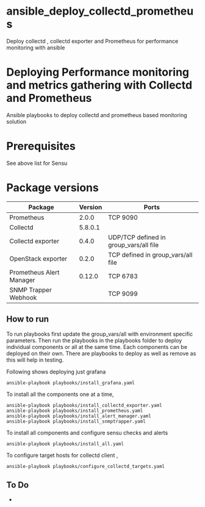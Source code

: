 # ansible_deploy_collectd_prometheus
Deploy collectd , collectd exporter and Prometheus for performance monitoring with ansible
# Deploying Performance monitoring and metrics gathering with Collectd and Prometheus
Ansible playbooks to deploy collectd and prometheus based monitoring solution

# Prerequisites
See above list for Sensu
# Package versions

|Package                  |Version      |Ports                                       |
|-------------------------|-------------|--------------------------------------------|
|Prometheus               |2.0.0        |TCP 9090                                    |
|Collectd                 |5.8.0.1      |                                            |
|Collectd exporter        |0.4.0        |UDP/TCP defined in group_vars/all file      |
|OpenStack exporter       |0.2.0        |TCP defined in group_vars/all file          |
|Prometheus Alert Manager |0.12.0       |TCP 6783                                    |
|SNMP Trapper Webhook     |             |TCP 9099                                    |

## How to run
To run playbooks first update the group_vars/all with environment specific parameters.
Then run the playbooks in the playbooks folder to deploy individual components or all
at the same time. Each components can be deployed on their own. There are playbooks to
deploy as well as remove as this will help in testing.

Following shows deploying just grafana
```
ansible-playbook playbooks/install_grafana.yaml
```
To install all the components one at a time,
```
ansible-playbook playbooks/install_collectd_exporter.yaml
ansible-playbook playbooks/install_prometheus.yaml
ansible-playbook playbooks/install_alert_manager.yaml
ansible-playbook playbooks/install_snmptrapper.yaml
```
To install all components and configure sensu checks and alerts
```
ansible-playbook playbooks/install_all.yaml
```
To configure target hosts for collectd client ,
```
ansible-playbook playbooks/configure_collectd_targets.yaml
```

## To Do
* 

